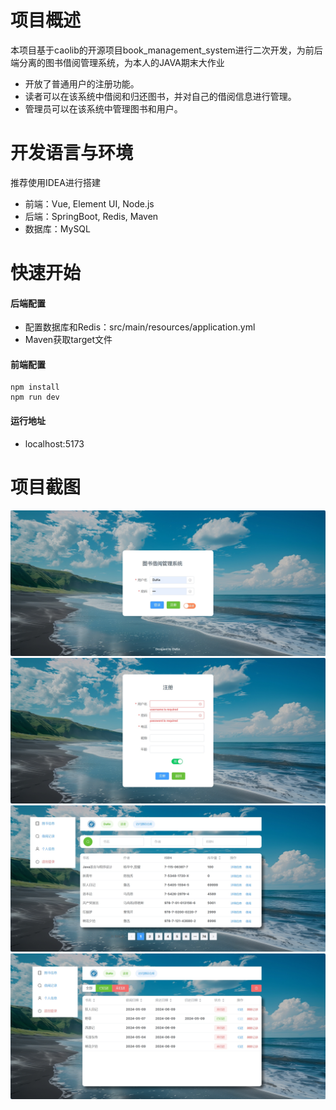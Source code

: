 # 项目概述
本项目基于caolib的开源项目book_management_system进行二次开发，为前后端分离的图书借阅管理系统，为本人的JAVA期末大作业
- 开放了普通用户的注册功能。
- 读者可以在该系统中借阅和归还图书，并对自己的借阅信息进行管理。
- 管理员可以在该系统中管理图书和用户。
# 开发语言与环境
推荐使用IDEA进行搭建
- 前端：Vue, Element UI, Node.js
- 后端：SpringBoot, Redis, Maven
- 数据库：MySQL
# 快速开始
#### 后端配置
- 配置数据库和Redis：src/main/resources/application.yml
- Maven获取target文件 
#### 前端配置
```language
npm install
npm run dev
```
#### 运行地址
- localhost:5173
# 项目截图
![登录界面](/项目演示/登录界面.png)
![注册界面](/项目演示/注册界面.png)
![图书信息](/项目演示/图书信息.png)
![借阅记录](/项目演示/借阅记录.png)
